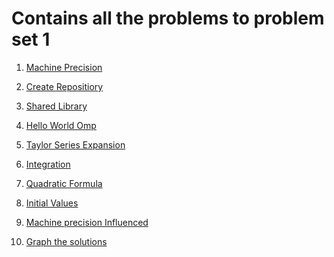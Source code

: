 # Contains all the problems to problem set 1

1. [Machine Precision]()

1. [Create Repositiory]()

1. [Shared Library]()

1. [Hello World Omp]()

1. [Taylor Series Expansion]()

1. [Integration]()

1. [Quadratic Formula]()

1. [Initial Values]()

1. [Machine precision Influenced]()

1. [Graph the solutions]()
